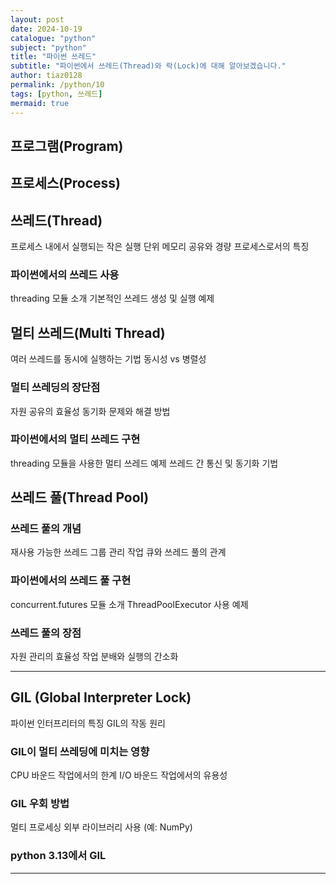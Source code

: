 ```yaml
---
layout: post
date: 2024-10-19
catalogue: "python"
subject: "python"
title: "파이썬 쓰레드"
subtitle: "파이썬에서 쓰레드(Thread)와 락(Lock)에 대해 알아보겠습니다."
author: tiaz0128
permalink: /python/10
tags: [python, 쓰레드]
mermaid: true
---
```


## 프로그램(Program)

## 프로세스(Process)

## 쓰레드(Thread)

프로세스 내에서 실행되는 작은 실행 단위
메모리 공유와 경량 프로세스로서의 특징

### 파이썬에서의 쓰레드 사용

threading 모듈 소개
기본적인 쓰레드 생성 및 실행 예제

## 멀티 쓰레드(Multi Thread)

여러 쓰레드를 동시에 실행하는 기법
동시성 vs 병렬성

### 멀티 쓰레딩의 장단점

자원 공유의 효율성
동기화 문제와 해결 방법

### 파이썬에서의 멀티 쓰레드 구현

threading 모듈을 사용한 멀티 쓰레드 예제
쓰레드 간 통신 및 동기화 기법

## 쓰레드 풀(Thread Pool)

### 쓰레드 풀의 개념

재사용 가능한 쓰레드 그룹 관리
작업 큐와 쓰레드 풀의 관계

### 파이썬에서의 쓰레드 풀 구현

concurrent.futures 모듈 소개
ThreadPoolExecutor 사용 예제

### 쓰레드 풀의 장점

자원 관리의 효율성
작업 분배와 실행의 간소화

---

## GIL (Global Interpreter Lock)

파이썬 인터프리터의 특징
GIL의 작동 원리

### GIL이 멀티 쓰레딩에 미치는 영향

CPU 바운드 작업에서의 한계
I/O 바운드 작업에서의 유용성

### GIL 우회 방법

멀티 프로세싱
외부 라이브러리 사용 (예: NumPy)

### python 3.13에서 GIL

---
